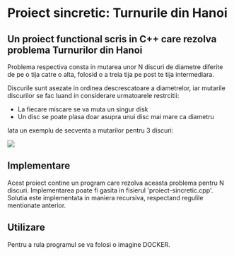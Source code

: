 # Proiect sincretic: Turnurile din Hanoi

## Un proiect functional scris in C++ care rezolva problema Turnurilor din Hanoi

Problema respectiva consta in mutarea unor N discuri de diametre diferite de pe o tija catre o alta, folosid o a treia tija pe post te tija intermediara.

Discurile sunt asezate in ordinea descrescatoare a diametrelor, iar mutarile discurilor se fac luand in considerare urmatoarele restrcitii:

- La fiecare miscare se va muta un singur disk
- Un disc se poate plasa doar asupra unui disc mai mare ca diametru

Iata un exemplu de secventa a mutarilor pentru 3 discuri:

<img src=https://media.geeksforgeeks.org/wp-content/uploads/tower-of-hanoi.png>

## Implementare

Acest proiect contine un program care rezolva aceasta problema pentru N discuri. Implementarea poate fi gasita in fisierul 'proiect-sincretic.cpp'. Solutia este implementata in maniera recursiva, respectand regulile mentionate anterior.

## Utilizare

Pentru a rula programul se va folosi o imagine DOCKER.
